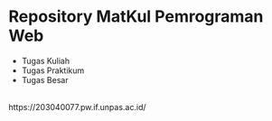 # Repository MatKul Pemrograman Web
- Tugas Kuliah
- Tugas Praktikum
- Tugas Besar
<br/>
https://203040077.pw.if.unpas.ac.id/
